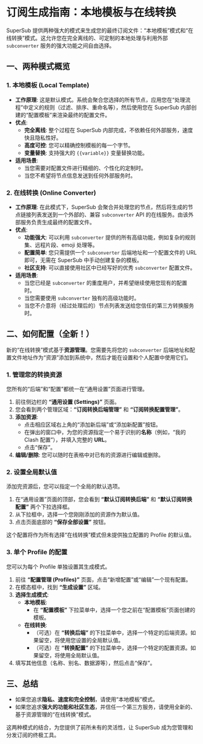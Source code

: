 # 订阅生成指南：本地模板与在线转换

SuperSub 提供两种强大的模式来生成您的最终订阅文件：“本地模板”模式和“在线转换”模式。这允许您在完全离线的、可定制的本地处理与利用外部 `subconverter` 服务的强大功能之间自由选择。

## 一、两种模式概览

### 1. 本地模板 (Local Template)

- **工作原理**: 这是默认模式。系统会聚合您选择的所有节点，应用您在“处理流程”中定义的规则（过滤、排序、重命名等），然后使用您在 SuperSub 内部创建的“配置模板”来渲染最终的配置文件。
- **优点**:
    - **完全离线**: 整个过程在 SuperSub 内部完成，不依赖任何外部服务，速度快且隐私性好。
    - **高度可控**: 您可以精确控制模板的每一个字节。
    - **变量替换**: 支持强大的 `{{variable}}` 变量替换功能。
- **适用场景**:
    - 当您需要对配置文件进行精细的、个性化的定制时。
    - 当您不希望将节点信息发送到任何外部服务时。

### 2. 在线转换 (Online Converter)

- **工作原理**: 在此模式下，SuperSub 会聚合并处理您的节点，然后将生成的节点链接列表发送到一个外部的、兼容 `subconverter` API 的在线服务。由该外部服务负责生成最终的配置文件。
- **优点**:
    - **功能强大**: 可以利用 `subconverter` 提供的所有高级功能，例如复杂的规则集、远程片段、emoji 处理等。
    - **配置简单**: 您只需提供一个 `subconverter` 后端地址和一个配置文件的 URL 即可，无需在 SuperSub 中手动创建复杂的模板。
    - **社区支持**: 可以直接使用社区中已经写好的优秀 `subconverter` 配置文件。
- **适用场景**:
    - 当您已经是 `subconverter` 的重度用户，并希望继续使用您现有的配置时。
    - 当您需要使用 `subconverter` 独有的高级功能时。
    - 当您不介意将（经过处理后的）节点列表发送给您信任的第三方转换服务时。

## 二、如何配置（全新！）

新的“在线转换”模式基于**资源管理**。您需要先将您的 `subconverter` 后端地址和配置文件地址作为“资源”添加到系统中，然后才能在设置和个人配置中使用它们。

### 1. 管理您的转换资源

您所有的“后端”和“配置”都统一在“通用设置”页面进行管理。

1.  前往侧边栏的 **“通用设置 (Settings)”** 页面。
2.  您会看到两个管理区域：**“订阅转换后端管理”** 和 **“订阅转换配置管理”**。
3.  **添加资源**:
    - 点击相应区域右上角的“添加新后端”或“添加新配置”按钮。
    - 在弹出的窗口中，为您的资源指定一个易于识别的**名称**（例如，“我的 Clash 配置”），并填入完整的 **URL**。
    - 点击“保存”。
4.  **编辑/删除**: 您可以随时在表格中对已有的资源进行编辑或删除。

### 2. 设置全局默认值

添加完资源后，您可以指定一个全局的默认选项。

1.  在“通用设置”页面的顶部，您会看到 **“默认订阅转换后端”** 和 **“默认订阅转换配置”** 两个下拉选择框。
2.  从下拉框中，选择一个您刚刚添加的资源作为默认值。
3.  点击页面底部的 **“保存全部设置”** 按钮。

这个配置将作为所有选择“在线转换”模式但未提供独立配置的 Profile 的默认值。

### 3. 单个 Profile 的配置

您可以为每个 Profile 单独设置其生成模式。

1.  前往 **“配置管理 (Profiles)”** 页面，点击“新增配置”或“编辑”一个现有配置。
2.  在模态框中，找到 **“生成设置”** 区域。
3.  **选择生成模式**:
    - **本地模板**:
        - 在 **“配置模板”** 下拉菜单中，选择一个您之前在“配置模板”页面创建的模板。
    - **在线转换**:
        - （可选）在 **“转换后端”** 的下拉菜单中，选择一个特定的后端资源。如果留空，将使用您设置的全局默认值。
        - （可选）在 **“转换配置”** 的下拉菜单中，选择一个特定的配置资源。如果留空，将使用全局默认值。
4.  填写其他信息（名称、别名、数据源等），然后点击“保存”。

## 三、总结

- 如果您追求**隐私、速度和完全控制**，请使用“本地模板”模式。
- 如果您追求**强大的功能和社区生态**，并信任一个第三方服务，请使用全新的、基于资源管理的“在线转换”模式。

这两种模式的结合，为您提供了前所未有的灵活性，让 SuperSub 成为您管理和分发订阅的终极工具。